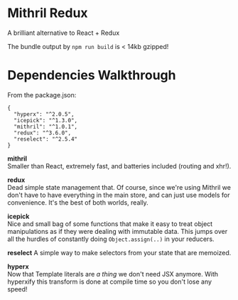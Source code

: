 # Mithril Redux

A brilliant alternative to React + Redux

The bundle output by `npm run build` is < 14kb gzipped!

# Dependencies Walkthrough
From the package.json:
```
{
  "hyperx": "^2.0.5",
  "icepick": "^1.3.0",
  "mithril": "^1.0.1",
  "redux": "^3.6.0",
  "reselect": "^2.5.4"
}
```

**mithril**  
Smaller than React, extremely fast, and batteries included (routing and xhr!).

**redux**  
Dead simple state management that. Of course, since we're using Mithril we don't
have to have everything in the main store, and can just use models for convenience.
It's the best of both worlds, really.

**icepick**  
Nice and small bag of some functions that make it easy to treat object manipulations
as if they were dealing with immutable data. This jumps over all the hurdles
of constantly doing `Object.assign(..)` in your reducers.

**reselect**
A simple way to make selectors from your state that are memoized.

**hyperx**  
Now that Template literals are _a thing_ we don't need JSX anymore. With hyperxify
this transform is done at compile time so you don't lose any speed!

